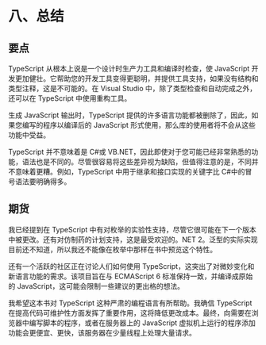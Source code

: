 # 八、总结

## 要点

TypeScript 从根本上说是一个设计时生产力工具和编译时检查，使 JavaScript 开发更加健壮。它帮助您的开发工具变得更聪明，并提供工具支持，如果没有结构和类型注释，这是不可能的。在 Visual Studio 中，除了类型检查和自动完成之外，还可以在 TypeScript 中使用重构工具。

生成 JavaScript 输出时，TypeScript 提供的许多语言功能都被删除了，因此，如果您编写的程序以编译后的 JavaScript 形式使用，那么库的使用者将不会从这些功能中受益。

TypeScript 并不意味着是 C#或 VB.NET，因此即使对于您可能已经非常熟悉的功能，语法也是不同的。尽管很容易将这些差异视为缺陷，但值得注意的是，不同并不意味着更糟。例如，TypeScript 中用于继承和接口实现的关键字比 C#中的冒号语法要明确得多。

## 期货

我已经提到在 TypeScript 中有对枚举的实验性支持，尽管它很可能在下一个版本中被更改。还有对仿制药的计划支持，这是最受欢迎的。NET 2。泛型的实际实现目前还不知道，所以我还不能像在枚举中那样在书中预览这个特性。

还有一个活跃的社区正在讨论人们如何使用 TypeScript，这突出了对微妙变化和新语言功能的需求。该项目旨在与 ECMAScript 6 标准保持一致，并编译成原始的 JavaScript，这可能会限制一些建议的更出格的想法。

我希望这本书对 TypeScript 这种严肃的编程语言有所帮助。我确信 TypeScript 在提高代码可维护性方面发挥了重要作用，这将降低更改成本。最终，向需要在浏览器中编写脚本的程序，或者在服务器上的 JavaScript 虚拟机上运行的程序添加功能会更便宜、更快，该服务器在少量线程上处理大量请求。